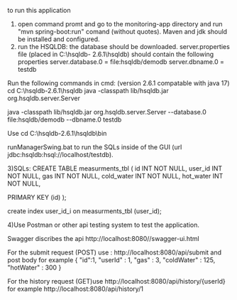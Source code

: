 to run this application 
1) open command promt and go to the monitoring-app directory and run "mvn spring-boot:run" comand (without quotes). Maven and jdk should be installed and configured.
2) run the HSQLDB: the database should be downloaded.
server.properties file (placed in C:\hsqldb- 2.6.1\hsqldb) should contain the following properties 
server.database.0 = file:hsqldb/demodb
server.dbname.0 = testdb

Run the following commands in cmd: 
(version 2.6.1 compatable with java 17)
cd C:\hsqldb-2.6.1\hsqldb 
java -classpath lib/hsqldb.jar org.hsqldb.server.Server

java -classpath lib/hsqldb.jar org.hsqldb.server.Server --database.0 file:hsqldb/demodb --dbname.0 testdb

Use cd C:\hsqldb-2.6.1\hsqldb\bin

runManagerSwing.bat
 to run the SQLs inside of the GUI (url jdbc:hsqldb:hsql://localhost/testdb).

3)SQLs:
CREATE TABLE measurments_tbl (
   id INT NOT NULL,
   user_id INT NOT NULL,
   gas INT NOT NULL,
   cold_water INT NOT NULL,
   hot_water INT NOT NULL,
   
   PRIMARY KEY (id) 
);


create index user_id_i on measurments_tbl (user_id);

4)Use Postman or other api testing system to test the application.

Swagger discribes the api http://localhost:8080//swagger-ui.html

For the submit request (POST) use : http://localhost:8080/api/submit and post body for example
{
   "id":1,
   "userId" : 1,
   "gas" : 3,
   "coldWater" : 125,
   "hotWater" : 300
}

For the history request (GET)use http://localhost:8080/api/history/{userId} for example http://localhost:8080/api/history/1
